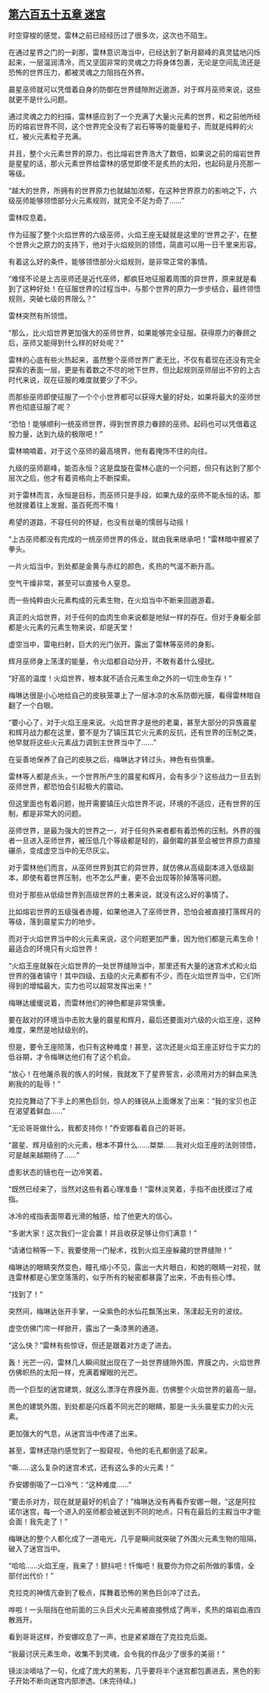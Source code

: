 ## [第六百五十五章 迷宫](https://www.xxbiquge.com/11_11222/8983097.html)


  时空穿梭的感觉，雷林之前已经经历过了很多次，这次也不陌生。

  在通过星界之门的一刹那，雷林意识海当中，已经达到了新月巅峰的真灵猛地闪烁起来，一层温润清冷，而又坚固非常的灵魂之力将身体包裹，无论是空间乱流还是恐怖的世界压力，都被灵魂之力阻挡在外界。

  晨星巫师就可以凭借着自身的防御在世界缝隙附近遨游，对于辉月巫师来说，这些就更不是什么问题。

  通过灵魂之力的扫描，雷林感应到了一个充满了大量火元素的世界，和之前他所经历的熔岩世界不同，这个世界完全没有了岩石等等的能量粒子，而就是纯粹的火红，被火元素粒子充满。

  并且，整个火元素世界的原力，也比熔岩世界浩大了数倍，如果说之前的熔岩世界是星星的话，那火元素世界给雷林的感觉即使不是炙热的太阳，也起码是月亮那一等级。

  “越大的世界，所拥有的世界原力也就越加浓郁，在这种世界原力的影响之下，六级巫师能够领悟部分火元素规则，就完全不足为奇了……”

  雷林叹息着。

  作为征服了整个火焰世界的六级巫师，火焰王座无疑就是这里的‘世界之子’，在整个世界火之原力的支持下，他对于火焰规则的领悟，简直可以用一日千里来形容。

  有着这么好的条件，能够领悟部分火焰规则，是非常正常的事情。

  “难怪不论是上古巫师还是近代巫师，都疯狂地征服着周围的异世界，原来就是看到了这种好处！在征服世界的过程当中，与那个世界的原力一步步结合，最终领悟规则，突破七级的界限么？”

  雷林突然有所领悟。

  “那么，比火焰世界更加强大的巫师世界，如果能够完全征服。获得原力的眷顾之后，巫师又能得到什么样的好处呢？”

  雷林的心底有些火热起来，虽然整个巫师世界广袤无比，不仅有着现在还没有完全探索的表面一层。更是有着数之不尽的地下世界，但比起规则巫师层出不穷的上古时代来说，现在征服的难度就要少了不少。

  而那些巫师即使征服了一个个小世界都可以获得大量的好处，如果将最大的巫师世界也彻底征服了呢？

  “恐怕！能够顺利一统巫师世界，得到世界原力眷顾的巫师。起码也可以凭借着这股力量，达到九级的极限吧！”

  雷林喃喃着，对于这个巫师的最高境界，他有着掩饰不住的向往。

  九级的巫师巅峰，能否永恒？这是盘旋在雷林心底的一个问题，但只有达到了那个层次之后，他才有着资格向上不断探索。

  对于雷林而言，永恒是目标，而巫师只是手段，如果九级的巫师不能永恒的话。那他就接着往上发掘，虽百死而不悔！

  希望的道路，不容任何的怀疑，也没有丝毫的懦弱与动摇！

  “上古巫师都没有完成的一统巫师世界的伟业，就由我来继承吧！”雷林暗中握紧了拳头。

  一片火焰当中，到处都是金黄与赤红的颜色，炙热的气温不断升高。

  空气干燥非常，甚至可以直接令人窒息。

  而一些纯粹由火元素构成的元素生物，在火焰当中不断来回遨游着。

  真正的火焰世界，对于任何的血肉生命来说都是地狱一样的存在。但对于身躯全部都是火元素的元素生物来说，却是天堂！

  虚空当中，雷电扫射，巨大的光门张开。露出了雷林等巫师的身影。

  辉月巫师身上荡漾的能量，令火焰都自动分开，不敢有着什么侵扰。

  “好高的温度！火焰世界，根本就不适合元素生命之外的一切生命生存！”

  梅琳达很是小心地给自己的皮肤笼罩上了一层冰凉的水系防御光膜，看得雷林暗自翻了一个白眼。

  “要小心了，对于火焰王座来说。火焰世界才是他的老巢，甚至大部分的异族晨星和辉月战力都在这里，要不是为了镇压其它火元素的反抗，还有世界的压制之类，他早就将这些火元素战力调到主世界当中了……”

  在妥善地保养了自己的皮肤之后，梅琳达才转过头，神色有些慎重。

  雷林等人都是点头，一个世界所产生的晨星和辉月，会有多少？这些战力一旦去到巫师世界，都恐怕会引起极大的震动。

  但这里面也有着问题，抛开需要镇压火焰世界不说，环境的不适应，还有世界的压制，都是非常大的问题。

  巫师世界，是最为强大的世界之一，对于任何外来者都有着恐怖的压制。外界的强者一旦进入巫师世界，被压低几个等级都是轻的，最倒霉的甚至会被世界原力直接碾杀，变成虚空当中的无尽灰尘。

  对于雷林他们而言，从巫师世界到其它的异世界，就仿佛从高级副本进入低级副本，即使有着世界压制，也不怎么严重，更不会出现等阶掉落等问题。

  但对于那些从低级世界到高级世界的土著来说，就没有这么好的事情了。

  比如熔岩世界的五级强者赤瞳，如果他进入了巫师世界，恐怕会被直接打落辉月的等级，落到晨星实力的地步。

  而对于火焰世界当中的火元素来说，这个问题更加严重，因为他们都是元素生命！最适合的环境只有火焰世界！

  “火焰王座就躲在火焰世界的一处世界缝隙当中，那里还有大量的迷宫术式和火焰世界的强者镇守！其中四级、五级的火元素都有不少，而在火焰世界当中，它们所得到的增幅最大，实力也可以超常发挥出来！”

  梅琳达缓缓说着，而雷林他们的神色都是非常慎重。

  要在敌对的环境当中击败大量的晨星和辉月，最后还要面对六级的火焰王座，这种难度，果然是地狱级别的。

  但是，要令王座陨落，也只有这种难度！甚至，这次还是火焰王座正好位于实力的低谷期，才令梅琳达他们有了这个机会。

  “放心！在他屠杀我的族人的时候，我就发下了星界誓言，必须用对方的鲜血来洗刷我的的耻辱！”

  克拉克舞动了下手上的黑色巨剑，惊人的锋锐从上面爆发了出来：“我的宝贝也正在渴望着鲜血……”

  “无论哥哥做什么，我都支持你！”乔安娜看着自己的哥哥。

  “晨星、辉月级别的火元素，根本不算什么……桀桀……我对火焰王座的法则领悟，可是越来越期待了……”

  虚影状态的镜也在一边冷笑着。

  “既然已经来了，当然对这些有着心理准备！”雷林淡笑着，手指不由抚摸过了戒指。

  冰冷的戒指表面带着光滑的触感，给了他更大的信心。

  “多谢大家！这次我们一定会赢！并且收获足够让你们满意！”

  “请诸位稍等一下，我要使用一门秘术，找到火焰王座躲藏的世界缝隙！”

  梅琳达的眼睛突然变色，瞳孔缩小不见，露出一大片眼白，和她的眼睛一对视，就连雷林都是心里空落落的，似乎所有的秘密都暴露了出来，不由有些心悸。

  “找到了！”

  突然间，梅琳达张开手掌，一朵紫色的水仙花飘荡出来，荡漾起无穷的波纹。

  虚空仿佛门帘一样掀开，露出了一条漆黑的通道。

  “这么快？”雷林有些惊讶，但还是跟着对方走了进去。

  轰！光芒一闪，雷林几人瞬间就出现在了一处世界缝隙外围，界膜之内，火焰世界仿佛帜热的太阳一样，充满着耀眼的光芒。

  而一个巨型的迷宫建筑，就这么漂浮在界膜外面，仿佛整个火焰世界的最高一层。

  黑色的建筑外围，到处都是闪烁着不同光芒的眼睛，那是一头头晨星实力的火元素。

  更加强大的气息，从迷宫当中传递了出来。

  甚至，雷林还隐约感觉到了一股窥视，令他的毛孔都倒竖了起来。

  “嘶……这么复杂的迷宫术式，还有这么多的火元素！”

  乔安娜倒吸了一口冷气：“这种难度……”

  “要击杀对方，现在就是最好的机会了！”梅琳达没有再看乔安娜一眼，“这是阿拉诺尔迷宫，每一个进入的巫师都会被送到不同的地点，只有在最后的主殿当中才能会面！我先走了！”

  梅琳达的整个人都化成了一道电光，几乎是瞬间就突破了外围火元素生物的阻隔，破入了迷宫当中。

  “哈哈……火焰王座，我来了！颤抖吧！忏悔吧！我要你为你之前所做的事情，全部付出代价！”

  克拉克的神情亢奋到了极点，挥舞着恐怖的黑色巨剑冲了过去。

  哗啦！一头阻挡在他前面的三头巨犬火元素被直接劈成了两半，炙热的熔岩血液四散溅开。

  看到哥哥这样，乔安娜叹息了一声，也是紧紧跟在了克拉克后面。

  “我最讨厌元素生命，收集不到灵魂，会令我的作品少了很多的美丽！”

  镜淡淡嘀咕了一句，化成了庞大的黑影，几乎要将半个迷宫都包裹进去，黑色的影子开始不断向迷宫内部渗透。(未完待续。)
